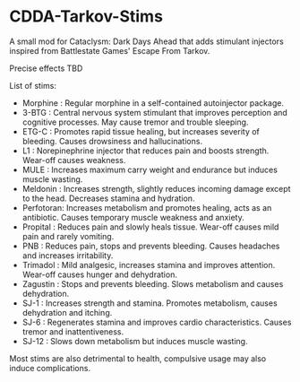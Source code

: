 # CDDA-Tarkov-Stims

A small mod for Cataclysm: Dark Days Ahead that adds stimulant injectors inspired from Battlestate Games' Escape From Tarkov.

Precise effects TBD

List of stims:
- Morphine  : Regular morphine in a self-contained autoinjector package.
- 3-BTG     : Central nervous system stimulant that improves perception and cognitive processes. May cause tremor and trouble sleeping.
- ETG-C     : Promotes rapid tissue healing, but increases severity of bleeding. Causes drowsiness and hallucinations.
- L1        : Norepinephrine injector that reduces pain and boosts strength. Wear-off causes weakness.
- MULE      : Increases maximum carry weight and endurance but induces muscle wasting.
- Meldonin  : Increases strength, slightly reduces incoming damage except to the head. Decreases stamina and hydration.
- Perfotoran: Increases metabolism and promotes healing, acts as an antibiotic. Causes temporary muscle weakness and anxiety.
- Propital  : Reduces pain and slowly heals tissue. Wear-off causes mild pain and rarely vomiting.
- PNB       : Reduces pain, stops and prevents bleeding. Causes headaches and increases irritability.
- Trimadol  : Mild analgesic, increases stamina and improves attention. Wear-off causes hunger and dehydration.
- Zagustin  : Stops and prevents bleeding. Slows metabolism and causes dehydration.
- SJ-1      : Increases strength and stamina. Promotes metabolism, causes dehydration and itching.
- SJ-6      : Regenerates stamina and improves cardio characteristics. Causes tremor and inattentiveness.
- SJ-12     : Slows down metabolism but induces muscle wasting.

Most stims are also detrimental to health, compulsive usage may also induce complications.
